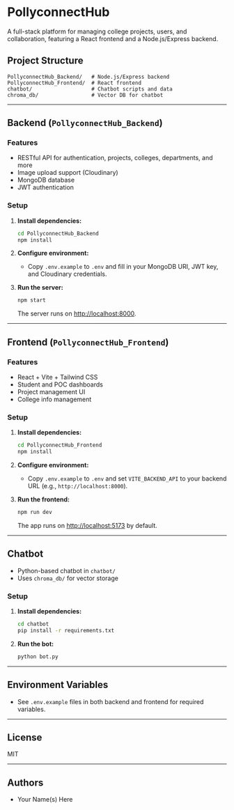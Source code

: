 # PollyconnectHub

A full-stack platform for managing college projects, users, and collaboration, featuring a React frontend and a Node.js/Express backend.

## Project Structure

```
PollyconnectHub_Backend/   # Node.js/Express backend
PollyconnectHub_Frontend/  # React frontend
chatbot/                   # Chatbot scripts and data
chroma_db/                 # Vector DB for chatbot
```

---

## Backend (`PollyconnectHub_Backend`)

### Features

- RESTful API for authentication, projects, colleges, departments, and more
- Image upload support (Cloudinary)
- MongoDB database
- JWT authentication

### Setup

1. **Install dependencies:**
   ```sh
   cd PollyconnectHub_Backend
   npm install
   ```

2. **Configure environment:**
   - Copy `.env.example` to `.env` and fill in your MongoDB URI, JWT key, and Cloudinary credentials.

3. **Run the server:**
   ```sh
   npm start
   ```
   The server runs on [http://localhost:8000](http://localhost:8000).

---

## Frontend (`PollyconnectHub_Frontend`)

### Features

- React + Vite + Tailwind CSS
- Student and POC dashboards
- Project management UI
- College info management

### Setup

1. **Install dependencies:**
   ```sh
   cd PollyconnectHub_Frontend
   npm install
   ```

2. **Configure environment:**
   - Copy `.env.example` to `.env` and set `VITE_BACKEND_API` to your backend URL (e.g., `http://localhost:8000`).

3. **Run the frontend:**
   ```sh
   npm run dev
   ```
   The app runs on [http://localhost:5173](http://localhost:5173) by default.

---

## Chatbot

- Python-based chatbot in `chatbot/`
- Uses `chroma_db/` for vector storage

### Setup

1. **Install dependencies:**
   ```sh
   cd chatbot
   pip install -r requirements.txt
   ```

2. **Run the bot:**
   ```sh
   python bot.py
   ```

---

## Environment Variables

- See `.env.example` files in both backend and frontend for required variables.

---

## License

MIT

---

## Authors

- Your Name(s) Here
